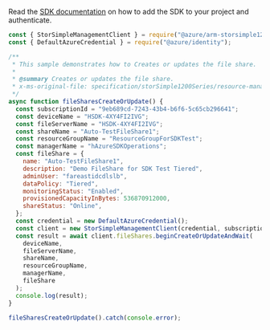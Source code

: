 Read the [SDK documentation](https://github.com/Azure/azure-sdk-for-js/blob/%40azure%2Farm-storsimple1200series_2.0.1/sdk/storsimple1200series/arm-storsimple1200series/README.md) on how to add the SDK to your project and authenticate.

```javascript
const { StorSimpleManagementClient } = require("@azure/arm-storsimple1200series");
const { DefaultAzureCredential } = require("@azure/identity");

/**
 * This sample demonstrates how to Creates or updates the file share.
 *
 * @summary Creates or updates the file share.
 * x-ms-original-file: specification/storSimple1200Series/resource-manager/Microsoft.StorSimple/stable/2016-10-01/examples/FileSharesCreateOrUpdate.json
 */
async function fileSharesCreateOrUpdate() {
  const subscriptionId = "9eb689cd-7243-43b4-b6f6-5c65cb296641";
  const deviceName = "HSDK-4XY4FI2IVG";
  const fileServerName = "HSDK-4XY4FI2IVG";
  const shareName = "Auto-TestFileShare1";
  const resourceGroupName = "ResourceGroupForSDKTest";
  const managerName = "hAzureSDKOperations";
  const fileShare = {
    name: "Auto-TestFileShare1",
    description: "Demo FileShare for SDK Test Tiered",
    adminUser: "fareastidcdlslb",
    dataPolicy: "Tiered",
    monitoringStatus: "Enabled",
    provisionedCapacityInBytes: 536870912000,
    shareStatus: "Online",
  };
  const credential = new DefaultAzureCredential();
  const client = new StorSimpleManagementClient(credential, subscriptionId);
  const result = await client.fileShares.beginCreateOrUpdateAndWait(
    deviceName,
    fileServerName,
    shareName,
    resourceGroupName,
    managerName,
    fileShare
  );
  console.log(result);
}

fileSharesCreateOrUpdate().catch(console.error);
```
